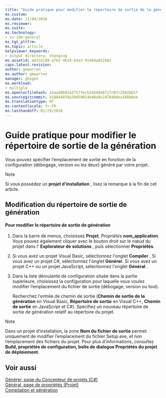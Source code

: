 ```yaml
---
title: "Guide pratique pour modifier le répertoire de sortie de la génération | Microsoft Docs"
ms.custom: 
ms.date: 11/04/2016
ms.reviewer: 
ms.suite: 
ms.technology:
- vs-ide-general
ms.tgt_pltfrm: 
ms.topic: article
helpviewer_keywords:
- output directory, changing
ms.assetid: a8333c89-afb2-4b1d-b2e2-9146da852402
caps.latest.revision: 
author: gewarren
ms.author: gewarren
manager: ghogen
ms.workload:
- multiple
ms.openlocfilehash: 14aad8b82a3757fecb1d449a671fc07c2582bb5f
ms.sourcegitcommit: b18844078a30d59014b48a9c247848dea188b0ee
ms.translationtype: HT
ms.contentlocale: fr-FR
ms.lasthandoff: 01/29/2018
---
```

# <a name="how-to-change-the-build-output-directory"></a>Guide pratique pour modifier le répertoire de sortie de la génération
Vous pouvez spécifier l’emplacement de sortie en fonction de la configuration (débogage, version ou les deux) généré par votre projet.  
  
> [!NOTE]
>  Si vous possédez un **projet d’installation** , lisez la remarque à la fin de cet article.  
  
## <a name="changing-the-build-output-directory"></a>Modification du répertoire de sortie de génération  
  
#### <a name="to-change-the-build-output-directory"></a>Pour modifier le répertoire de sortie de génération  
  
1.  Dans la barre de menus, choisissez **Projet**, *Propriétés* **nom_application**. Vous pouvez également cliquer avec le bouton droit sur le nœud du projet dans l' **Explorateur de solutions** , puis sélectionner **Propriétés**.  
  
2.  Si vous avez un projet Visual Basic, sélectionnez l'onglet **Compiler** . Si vous avez un projet C#, sélectionnez l'onglet **Générer**. Si vous avez un projet C++ ou un projet JavaScript, sélectionnez l'onglet **Général** .  
  
3.  Dans la liste déroulante de configuration située dans la partie supérieure, choisissez la configuration pour laquelle vous voulez modifier l’emplacement du fichier de sortie (débogage, version ou tout).  
  
     Recherchez l'entrée de chemin de sortie (**Chemin de sortie de la génération** en Visual Basic, **Répertoire de sortie** en Visual C++, **Chemin de sortie** en JavaScript et C#). Spécifiez un nouveau répertoire de sortie de génération relatif au répertoire du projet.  
  
> [!NOTE]
>  Dans un projet d’installation, la zone **Nom du fichier de sortie** permet uniquement de modifier l’emplacement du fichier Setup.exe, et non l’emplacement des fichiers du projet. Pour plus d'informations, consultez **Build, propriétés de configuration, boîte de dialogue Propriétés du projet de déploiement**.  
  
## <a name="see-also"></a>Voir aussi  
 [Générer, page du Concepteur de projets (C#)](../ide/reference/build-page-project-designer-csharp.md)   
 [Général, page de propriétés (Projet)](/cpp/ide/general-property-page-project)   
 [Compilation et génération](../ide/compiling-and-building-in-visual-studio.md)
